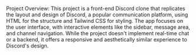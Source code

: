 Project Overview:
This project is a front-end Discord clone that replicates the layout and design of Discord, a popular communication platform, using HTML for the structure and Tailwind CSS for styling.
The app focuses on the user interface, with interactive elements like the sidebar, message area, and channel navigation. While the project doesn't implement real-time chat or a backend, 
it offers a responsive and aesthetically similar experience to Discord's design.
